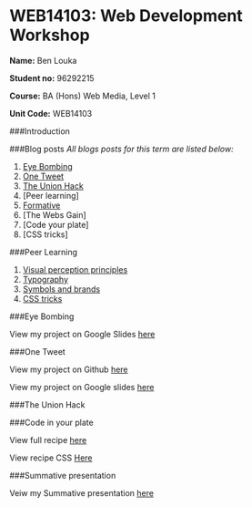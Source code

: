 # WEB14103: Web Development Workshop

**Name:** Ben Louka

**Student no:** 96292215

**Course:** BA (Hons) Web Media, Level 1

**Unit Code:** WEB14103


###Introduction


###Blog posts
*All blogs posts for this term are listed below:*

1. [Eye Bombing](https://medium.com/@blouka/18124750782b)
2. [One Tweet](https://medium.com/@blouka/3b8abf985162)
3. [The Union Hack](https://medium.com/@blouka/a4f454766b99)
4. [Peer learning]
5. [Formative](https://medium.com/@blouka/93a402577f85)
6. [The Webs Gain]
7. [Code your plate]
8. [CSS tricks]

###Peer Learning
1. [Visual perception principles](https://docs.google.com/presentation/d/1GJjMppeeNt98rnjT8lhDBicm6FtLKzr4UgVyUp95CvE/pub?slide=id.p)
2. [Typography](https://docs.google.com/presentation/d/1b5uZTv0hIQMBxu0O7IAN0jJ0bnMgSytB-vWI4ANOld0/edit#slide=id.p3)
3. [Symbols and brands](https://docs.google.com/presentation/d/1Wdq71l2nm_HOG4QaaC9R86vcSPwXHpOMRNx6YlHr50w/edit)
4. [CSS tricks](http://slides.com/josebayontorres/deck-5-1#/)



###Eye Bombing

View my project on Google Slides [here](https://docs.google.com/presentation/d/1fKzT6UncrZ4-Eq9HKPfxZni0BBSqnteSGG5pQrK8uw4/edit#slide=id.geae86b3ea_0_29)

###One Tweet

View my project on Github [here](https://github.com/blouka/OneTweet)

View my project on Google slides [here](https://docs.google.com/presentation/d/1zvkzAGCBsfVFwb3snAskKVmCcQKxnPvO8lzsxeVimt4/edit?usp=sharing) 

###The Union Hack

###Code in your plate

View full recipe [here](https://d157rqmxrxj6ey.cloudfront.net/blouka/16169/)

View recipe CSS [Here](file:///Users/benlouka/Downloads/project/style.css)

###Summative presentation

Veiw my Summative presentation [here](https://docs.google.com/presentation/d/1qp0M6pHRfUjcDfXsuC047PPkWtL0kh2nZurzFBUS5UY/edit?usp=sharing)